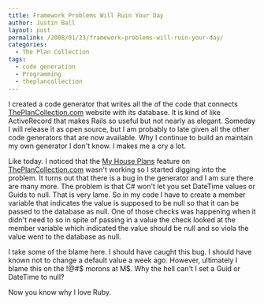 ```yaml
---
title: Framework Problems Will Ruin Your Day
author: Justin Ball
layout: post
permalink: /2008/01/23/framework-problems-will-ruin-your-day/
categories:
  - The Plan Collection
tags:
  - code generation
  - Programming
  - theplancollection
---
```


I created a code generator that writes all the of the code that connects [ThePlanCollection.com][1] website with its database. It is kind of like ActiveRecord that makes Rails so useful but not nearly as elegant. Someday I will release it as open source, but I am probably to late given all the other code generators that are now available. Why I continue to build an maintain my own generator I don't know. I makes me a cry a lot.

 [1]: http://www.theplancollection.com "Visit my website filled with great house plans and we will rejoice together."

Like today. I noticed that the [My House Plans][2] feature on [ThePlanCollection.com][3] wasn't working so I started digging into the problem. It turns out that there is a bug in the generator and I am sure there are many more. The problem is that C# won't let you set DateTime values or Guids to null. That is very lame. So in my code I have to create a member variable that indicates the value is supposed to be null so that it can be passed to the database as null. One of those checks was happening when it didn't need to so in spite of passing in a value the check looked at the member variable which indicated the value should be null and so viola the value went to the database as null.

 [2]: http://www.theplancollection.com/my-house-plans "You can save house plans here and show them off to your mom."
 [3]: http://www.theplancollection.com "my house plans not yours.  Ok maybe I can share.   :-)"

I take some of the blame here. I should have caught this bug. I should have known not to change a default value a week ago. However, ultimately I blame this on the !@#$ morons at M$. Why the hell can't I set a Guid or DateTime to null?

Now you know why I love Ruby.